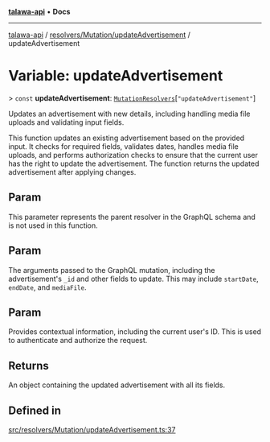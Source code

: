 [**talawa-api**](../../../../README.md) • **Docs**

***

[talawa-api](../../../../modules.md) / [resolvers/Mutation/updateAdvertisement](../README.md) / updateAdvertisement

# Variable: updateAdvertisement

\> `const` **updateAdvertisement**: [`MutationResolvers`](../../../../types/generatedGraphQLTypes/type-aliases/MutationResolvers.md)\[`"updateAdvertisement"`\]

Updates an advertisement with new details, including handling media file uploads and validating input fields.

This function updates an existing advertisement based on the provided input. It checks for required fields, validates dates, handles media file uploads, and performs authorization checks to ensure that the current user has the right to update the advertisement. The function returns the updated advertisement after applying changes.

## Param

This parameter represents the parent resolver in the GraphQL schema and is not used in this function.

## Param

The arguments passed to the GraphQL mutation, including the advertisement's `_id` and other fields to update. This may include `startDate`, `endDate`, and `mediaFile`.

## Param

Provides contextual information, including the current user's ID. This is used to authenticate and authorize the request.

## Returns

An object containing the updated advertisement with all its fields.

## Defined in

[src/resolvers/Mutation/updateAdvertisement.ts:37](https://github.com/PalisadoesFoundation/talawa-api/blob/f9e8275b1ddff2d3edcec79ee3b37c07998f6cc3/src/resolvers/Mutation/updateAdvertisement.ts#L37)
